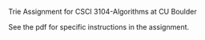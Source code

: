 Trie Assignment for CSCI 3104-Algorithms at CU Boulder 

See the pdf for specific instructions in the assignment.
